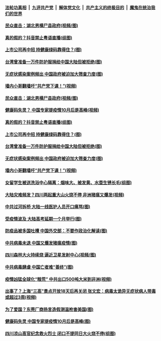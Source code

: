 

####  [法轮功真相](../../../../basic/blob/master/README.md?t=04011701) &nbsp;|&nbsp; [九评共产党](../../../../9ping.md/blob/master/README.md?t=04011701) &nbsp;|&nbsp; [解体党文化](../../../../jtdwh.md/blob/master/README.md?t=04011701)  &nbsp;|&nbsp; [共产主义的终极目的](../../../../gczydzjmd.md/blob/master/README.md?t=04011701) &nbsp;|&nbsp; [魔鬼在统治我们的世界](../../../../mgztzwmdsj.md/blob/master/README.md?t=04011701) 

#### [民众直击：湖北男横尸县政府(视频/图)](../pages/p1/928231.md?t=04011701) 

#### [真的假的？抖音禁止粤语直播(组图)](../pages/p1/928189.md?t=04011701) 

#### [上市公司再中招 持健康绿码靠得住？(图)](../pages/p1/928198.md?t=04011701) 

#### [台湾曾准备一万件防护服捐给中国大陆但被拒绝(图)](../pages/p1/928191.md?t=04011701) 

#### [无症状感染案例频出 中国政府被迫加大筛查力度(图)](../pages/p1/928173.md?t=04011701) 

#### [墙内小哥翻墙吁“共产党下课！”(视频)](../pages/p1/928188.md?t=04011701) 

#### [民众直击：湖北男横尸县政府(视频/图)](../pages/p1/928231.md?t=04011701) 

#### [健康码失灵？ 中国专家提疫情10月后是高峰(视频)](../pages/p1/928221.md?t=04011701) 

#### [真的假的？抖音禁止粤语直播(组图)](../pages/p1/928189.md?t=04011701) 

#### [上市公司再中招 持健康绿码靠得住？(图)](../pages/p1/928198.md?t=04011701) 

#### [台湾曾准备一万件防护服捐给中国大陆但被拒绝(图)](../pages/p1/928191.md?t=04011701) 

#### [无症状感染案例频出 中国政府被迫加大筛查力度(图)](../pages/p1/928173.md?t=04011701) 

#### [墙内小哥翻墙吁“共产党下课！”(视频)](../pages/p1/928188.md?t=04011701) 

#### [女留学生被送洗浴中心隔离：烟味大、被发黄、水壶生锈长毛(组图)](../pages/p1/928167.md?t=04011701) 

#### [大陆灾难频发？四川两起重大山火烧不停 非洲猪瘟又爆发(视频)](../pages/p1/928149.md?t=04011701) 

#### [中共过河拆桥 大陆一线医护人员开口痛骂(图)](../pages/p1/928147.md?t=04011701) 

#### [受疫情波及 大陆高考延期一个月举行(图)](../pages/p1/928143.md?t=04011701) 

#### [防疫品被多国吐槽 中国外交部：不要作政治化解读(图)](../pages/p1/928108.md?t=04011701) 

#### [中共病毒未退 中国又爆发猪瘟疫情(图)](../pages/p1/928106.md?t=04011701) 

#### [四川森林大火持续烧 逼近卫星发射中心(视频/图)](../pages/p1/928100.md?t=04011701) 

#### [中共病毒肆虐 中国亡者难“善终”(图)](../pages/p1/928101.md?t=04011701) 

#### [疫情凶猛全球化“粮荒” 中共出口500吨大米到非洲(视频)](../pages/p1/928092.md?t=04011701) 

#### [出事了？上海“三高”景点开放18天后再关闭 张文宏：病毒太诡异无症状病人带毒或超过3周(视频)](../pages/p1/928034.md?t=04011701) 

#### [为了爱国？东莞厂商扬言造假测温枪害美国(图)](../pages/p1/928067.md?t=04011701) 

#### [健康码失灵 中国专家提疫情10月后是高峰(图)](../pages/p1/928041.md?t=04011701) 

#### [四川凉山高官纪念救火烈士 闭口不提同日大火烧不停(组图)](../pages/p1/928036.md?t=04011701) 

